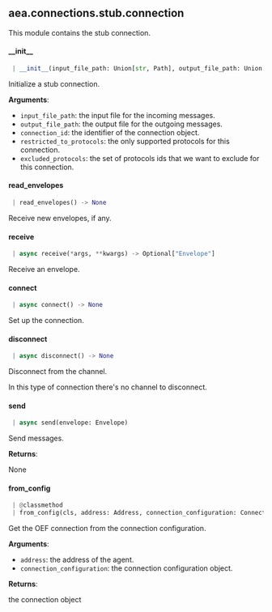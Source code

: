 <a name=".aea.connections.stub.connection"></a>
## aea.connections.stub.connection

This module contains the stub connection.

<a name=".aea.connections.stub.connection.StubConnection.__init__"></a>
#### \_\_init\_\_

```python
 | __init__(input_file_path: Union[str, Path], output_file_path: Union[str, Path], *args, **kwargs)
```

Initialize a stub connection.

**Arguments**:

- `input_file_path`: the input file for the incoming messages.
- `output_file_path`: the output file for the outgoing messages.
- `connection_id`: the identifier of the connection object.
- `restricted_to_protocols`: the only supported protocols for this connection.
- `excluded_protocols`: the set of protocols ids that we want to exclude for this connection.

<a name=".aea.connections.stub.connection.StubConnection.read_envelopes"></a>
#### read\_envelopes

```python
 | read_envelopes() -> None
```

Receive new envelopes, if any.

<a name=".aea.connections.stub.connection.StubConnection.receive"></a>
#### receive

```python
 | async receive(*args, **kwargs) -> Optional["Envelope"]
```

Receive an envelope.

<a name=".aea.connections.stub.connection.StubConnection.connect"></a>
#### connect

```python
 | async connect() -> None
```

Set up the connection.

<a name=".aea.connections.stub.connection.StubConnection.disconnect"></a>
#### disconnect

```python
 | async disconnect() -> None
```

Disconnect from the channel.

In this type of connection there's no channel to disconnect.

<a name=".aea.connections.stub.connection.StubConnection.send"></a>
#### send

```python
 | async send(envelope: Envelope)
```

Send messages.

**Returns**:

None

<a name=".aea.connections.stub.connection.StubConnection.from_config"></a>
#### from\_config

```python
 | @classmethod
 | from_config(cls, address: Address, connection_configuration: ConnectionConfig) -> "Connection"
```

Get the OEF connection from the connection configuration.

**Arguments**:

- `address`: the address of the agent.
- `connection_configuration`: the connection configuration object.

**Returns**:

the connection object

